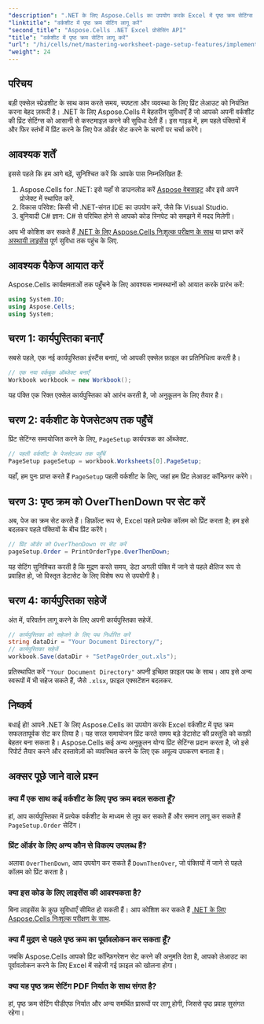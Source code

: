 ```yaml
---
"description": ".NET के लिए Aspose.Cells का उपयोग करके Excel में पृष्ठ क्रम सेटिंग्स कॉन्फ़िगर करना सीखें। यह चरण-दर-चरण मार्गदर्शिका दर्शाती है कि पहले पंक्तियों में और फिर स्तंभों में नीचे की ओर कैसे प्रिंट करें, जिससे यह सुनिश्चित हो सके कि आपकी बड़ी स्प्रेडशीट कागज़ पर साफ़-सुथरी दिखाई दें।"
"linktitle": "वर्कशीट में पृष्ठ क्रम सेटिंग लागू करें"
"second_title": "Aspose.Cells .NET Excel प्रोसेसिंग API"
"title": "वर्कशीट में पृष्ठ क्रम सेटिंग लागू करें"
"url": "/hi/cells/net/mastering-worksheet-page-setup-features/implement-page-order-settings/"
"weight": 24
---
```


## परिचय

बड़ी एक्सेल स्प्रेडशीट के साथ काम करते समय, स्पष्टता और व्यवस्था के लिए प्रिंट लेआउट को नियंत्रित करना बेहद ज़रूरी है। .NET के लिए Aspose.Cells में बेहतरीन सुविधाएँ हैं जो आपको अपनी वर्कशीट की प्रिंट सेटिंग्स को आसानी से कस्टमाइज़ करने की सुविधा देती हैं। इस गाइड में, हम पहले पंक्तियों में और फिर स्तंभों में प्रिंट करने के लिए पेज ऑर्डर सेट करने के चरणों पर चर्चा करेंगे।

## आवश्यक शर्तें

इससे पहले कि हम आगे बढ़ें, सुनिश्चित करें कि आपके पास निम्नलिखित हैं:

1. Aspose.Cells for .NET: इसे यहाँ से डाउनलोड करें [Aspose वेबसाइट](https://releases.aspose.com/cells/net/) और इसे अपने प्रोजेक्ट में स्थापित करें.
2. विकास परिवेश: किसी भी .NET-संगत IDE का उपयोग करें, जैसे कि Visual Studio.
3. बुनियादी C# ज्ञान: C# से परिचित होने से आपको कोड स्निपेट को समझने में मदद मिलेगी।

आप भी कोशिश कर सकते हैं [.NET के लिए Aspose.Cells निःशुल्क परीक्षण के साथ](https://releases.aspose.com/) या प्राप्त करें [अस्थायी लाइसेंस](https://purchase.aspose.com/temporary-license/) पूर्ण सुविधा तक पहुंच के लिए.

## आवश्यक पैकेज आयात करें

Aspose.Cells कार्यक्षमताओं तक पहुँचने के लिए आवश्यक नामस्थानों को आयात करके प्रारंभ करें:

```csharp
using System.IO;
using Aspose.Cells;
using System;
```

## चरण 1: कार्यपुस्तिका बनाएँ

सबसे पहले, एक नई कार्यपुस्तिका इंस्टैंस बनाएं, जो आपकी एक्सेल फ़ाइल का प्रतिनिधित्व करती है।

```csharp
// एक नया वर्कबुक ऑब्जेक्ट बनाएँ
Workbook workbook = new Workbook();
```

यह पंक्ति एक रिक्त एक्सेल कार्यपुस्तिका को आरंभ करती है, जो अनुकूलन के लिए तैयार है।

## चरण 2: वर्कशीट के पेजसेटअप तक पहुँचें

प्रिंट सेटिंग्स समायोजित करने के लिए, `PageSetup` कार्यपत्रक का ऑब्जेक्ट.

```csharp
// पहली वर्कशीट के पेजसेटअप तक पहुँचें
PageSetup pageSetup = workbook.Worksheets[0].PageSetup;
```

यहाँ, हम पुनः प्राप्त करते हैं `PageSetup` पहली वर्कशीट के लिए, जहां हम प्रिंट लेआउट कॉन्फ़िगर करेंगे।

## चरण 3: पृष्ठ क्रम को OverThenDown पर सेट करें

अब, पेज का क्रम सेट करते हैं। डिफ़ॉल्ट रूप से, Excel पहले प्रत्येक कॉलम को प्रिंट करता है; हम इसे बदलकर पहले पंक्तियों के बीच प्रिंट करेंगे।

```csharp
// प्रिंट ऑर्डर को OverThenDown पर सेट करें
pageSetup.Order = PrintOrderType.OverThenDown;
```

यह सेटिंग सुनिश्चित करती है कि मुद्रण करते समय, डेटा अगली पंक्ति में जाने से पहले क्षैतिज रूप से प्रवाहित हो, जो विस्तृत डेटासेट के लिए विशेष रूप से उपयोगी है।

## चरण 4: कार्यपुस्तिका सहेजें

अंत में, परिवर्तन लागू करने के लिए अपनी कार्यपुस्तिका सहेजें.

```csharp
// कार्यपुस्तिका को सहेजने के लिए पथ निर्धारित करें
string dataDir = "Your Document Directory/";
// कार्यपुस्तिका सहेजें
workbook.Save(dataDir + "SetPageOrder_out.xls");
```

प्रतिस्थापित करें `"Your Document Directory"` अपनी इच्छित फ़ाइल पथ के साथ। आप इसे अन्य स्वरूपों में भी सहेज सकते हैं, जैसे `.xlsx`, फ़ाइल एक्सटेंशन बदलकर.

## निष्कर्ष

बधाई हो! आपने .NET के लिए Aspose.Cells का उपयोग करके Excel वर्कशीट में पृष्ठ क्रम सफलतापूर्वक सेट कर लिया है। यह सरल समायोजन प्रिंट करते समय बड़े डेटासेट की प्रस्तुति को काफ़ी बेहतर बना सकता है। Aspose.Cells कई अन्य अनुकूलन योग्य प्रिंट सेटिंग्स प्रदान करता है, जो इसे रिपोर्ट तैयार करने और दस्तावेज़ों को व्यवस्थित करने के लिए एक अमूल्य उपकरण बनाता है।

## अक्सर पूछे जाने वाले प्रश्न

### क्या मैं एक साथ कई वर्कशीट के लिए पृष्ठ क्रम बदल सकता हूँ?

हां, आप कार्यपुस्तिका में प्रत्येक वर्कशीट के माध्यम से लूप कर सकते हैं और समान लागू कर सकते हैं `PageSetup.Order` सेटिंग।

### प्रिंट ऑर्डर के लिए अन्य कौन से विकल्प उपलब्ध हैं?

अलावा `OverThenDown`, आप उपयोग कर सकते हैं `DownThenOver`, जो पंक्तियों में जाने से पहले कॉलम को प्रिंट करता है।

### क्या इस कोड के लिए लाइसेंस की आवश्यकता है?

बिना लाइसेंस के कुछ सुविधाएँ सीमित हो सकती हैं। आप कोशिश कर सकते हैं [.NET के लिए Aspose.Cells निःशुल्क परीक्षण के साथ](https://releases.aspose.com/).

### क्या मैं मुद्रण से पहले पृष्ठ क्रम का पूर्वावलोकन कर सकता हूँ?

जबकि Aspose.Cells आपको प्रिंट कॉन्फ़िगरेशन सेट करने की अनुमति देता है, आपको लेआउट का पूर्वावलोकन करने के लिए Excel में सहेजी गई फ़ाइल को खोलना होगा।

### क्या यह पृष्ठ क्रम सेटिंग PDF निर्यात के साथ संगत है?

हां, पृष्ठ क्रम सेटिंग पीडीएफ निर्यात और अन्य समर्थित प्रारूपों पर लागू होगी, जिससे पृष्ठ प्रवाह सुसंगत रहेगा।
